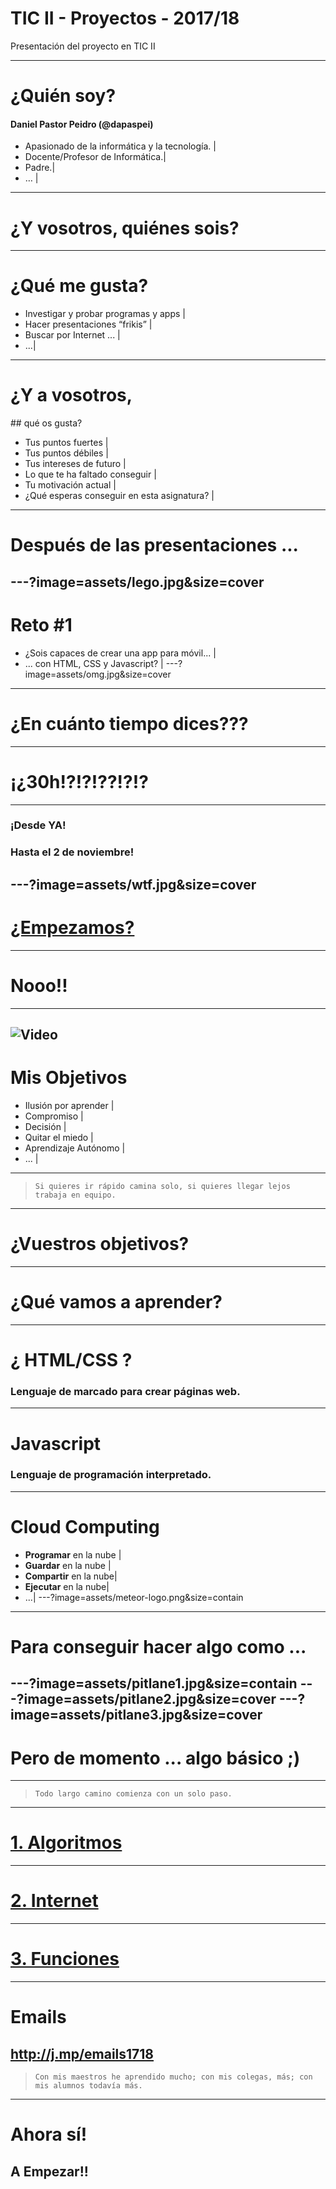 # TIC II - Proyectos - 2017/18

Presentación del proyecto en TIC II

---
# ¿Quién soy?
#### Daniel Pastor Peidro (@dapaspei)

- Apasionado de la informática y la tecnología. |
- Docente/Profesor de Informática.|
- Padre.|
- … |
---
# ¿Y vosotros, quiénes sois?
---
# ¿Qué me gusta?

- Investigar y probar programas y apps |
- Hacer presentaciones “frikis” |
- Buscar por Internet ... |
- ...|
---
# ¿Y a vosotros,
## qué os gusta?
- Tus puntos fuertes |
- Tus puntos débiles |
- Tus intereses de futuro |
- Lo que te ha faltado conseguir |
- Tu motivación actual |  
- ¿Qué esperas conseguir en esta asignatura? |
--- 
# Después de las presentaciones ...
---?image=assets/lego.jpg&size=cover
---
# Reto #1
- ¿Sois capaces de crear una app para móvil... |
- ... con HTML, CSS y Javascript? |
---?image=assets/omg.jpg&size=cover
---
# ¿En cuánto tiempo dices???
---
# ¡¿30h!?!?!??!?!?
---
### ¡Desde YA!
### Hasta el 2 de noviembre!
---?image=assets/wtf.jpg&size=cover
---
# <a href="http://hackertyper.net" target=“_blank”>¿Empezamos?</a>
---
# Nooo!!
---
![Video](https://www.youtube.com/embed/b2UyFJ_GMZc)
---
# Mis Objetivos
- Ilusión por aprender |
- Compromiso |
- Decisión |
- Quitar el miedo |
- Aprendizaje Autónomo |
- ... |
---
> `Si quieres ir rápido camina solo, si quieres llegar lejos trabaja en equipo.`
---
# ¿Vuestros objetivos?
---
# ¿Qué vamos a aprender?
---
# ¿ HTML/CSS ?
### Lenguaje de marcado para crear páginas web.
---
# Javascript
### Lenguaje de programación interpretado.
---
# Cloud Computing
- **Programar** en la nube |
- **Guardar** en la nube |
- **Compartir** en la nube|
- **Ejecutar** en la nube|
- ...|
---?image=assets/meteor-logo.png&size=contain
---
# Para conseguir hacer algo como ...
---?image=assets/pitlane1.jpg&size=contain
---?image=assets/pitlane2.jpg&size=cover
---?image=assets/pitlane3.jpg&size=cover
---
# Pero de momento ... algo básico ;)
---
> `Todo largo camino comienza con un solo paso.`
---
# [1. Algoritmos](https://docs.google.com/document/d/1xLLFB1-Sk1U88kGL_gQNx-VYNG5K0n9kAbD2U8aVLQc/edit?usp=sharing)
---
# [2. Internet](https://docs.google.com/document/d/1ALrIq_SQNWTcab12Tvn0886p0V83InW2xMOp7iI_UA0/edit)
---
# [3. Funciones](https://docs.google.com/document/d/1rgkc4493GIdcFcbylb60NrXUzPc-7Y4oSHYe0j_vals/edit)
---
# Emails
http://j.mp/emails1718
---
> `Con mis maestros he aprendido mucho; con mis colegas, más; con mis alumnos todavía más.`
---
# Ahora sí!
## A Empezar!!
